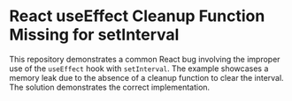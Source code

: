 # React useEffect Cleanup Function Missing for setInterval

This repository demonstrates a common React bug involving the improper use of the `useEffect` hook with `setInterval`.  The example showcases a memory leak due to the absence of a cleanup function to clear the interval.  The solution demonstrates the correct implementation.